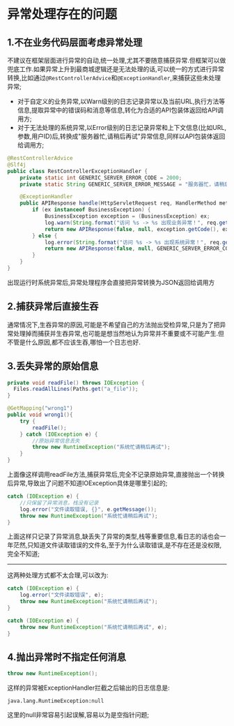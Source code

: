 # 异常处理存在的问题

## 1.不在业务代码层面考虑异常处理

不建议在框架层面进行异常的自动,统一处理,尤其不要随意捕获异常.但框架可以做兜底工作.如果异常上升到最商城逻辑还是无法处理的话,可以统一的方式进行异常转换,比如通过`@RestControllerAdvice`和`@ExceptionHandler`,来捕获这些未处理异常;

* 对于自定义的业务异常,以Warn级别的日志记录异常以及当前URL,执行方法等信息,提取异常中的错误码和消息等信息,转化为合适的API包装体返回给API调用方;
* 对于无法处理的系统异常,以Error级别的日志记录异常和上下文信息(比如URL,参数,用户ID)后,转换成"服务器忙,请稍后再试"异常信息,同样以API包装体返回给调用方;

~~~java
@RestControllerAdvice
@Slf4j
public class RestControllerExceptionHandler {
    private static int GENERIC_SERVER_ERROR_CODE = 2000;
    private static String GENERIC_SERVER_ERROR_MESSAGE = "服务器忙，请稍后再试";

    @ExceptionHandler
    public APIResponse handle(HttpServletRequest req, HandlerMethod method, Exception ex) {
        if (ex instanceof BusinessException) {
            BusinessException exception = (BusinessException) ex;
            log.warn(String.format("访问 %s -> %s 出现业务异常！", req.getRequestURI(), method.toString()), ex);
            return new APIResponse(false, null, exception.getCode(), exception.getMessage());
        } else {
            log.error(String.format("访问 %s -> %s 出现系统异常！", req.getRequestURI(), method.toString()), ex);
            return new APIResponse(false, null, GENERIC_SERVER_ERROR_CODE, GENERIC_SERVER_ERROR_MESSAGE);
        }
    }
}
~~~

出现运行时系统异常后,异常处理程序会直接把异常转换为JSON返回给调用方

## 2.捕获异常后直接生吞

通常情况下,生吞异常的原因,可能是不希望自己的方法抛出受检异常,只是为了把异常处理掉而捕获并生吞异常,也可能是想当然地认为异常并不重要或不可能产生.但不管是什么原因,都不应该生吞,哪怕一个日志也好.

## 3.丢失异常的原始信息

~~~java
private void readFile() throws IOException {
  Files.readAllLines(Paths.get("a_file"));
}
~~~

~~~java
@GetMapping("wrong1")
public void wrong1(){
    try {
        readFile();
    } catch (IOException e) {
        //原始异常信息丢失  
        throw new RuntimeException("系统忙请稍后再试");
    }
}
~~~

上面像这样调用readFile方法,捕获异常后,完全不记录原始异常,直接抛出一个转换后异常,导致出了问题不知道IOException具体是哪里引起的;

~~~java
catch (IOException e) {
    //只保留了异常消息，栈没有记录
    log.error("文件读取错误, {}", e.getMessage());
    throw new RuntimeException("系统忙请稍后再试");
}
~~~

上面这样只记录了异常消息,缺丢失了异常的类型,栈等重要信息,看日志的话也会一年茫然,只知道文件读取错误的文件名,至于为什么读取错误,是不存在还是没权限,完全不知道;

***

这两种处理方式都不太合理,可以改为:

~~~java
catch (IOException e) {
    log.error("文件读取错误", e);
    throw new RuntimeException("系统忙请稍后再试");
}
~~~

~~~java
catch (IOException e) {
    throw new RuntimeException("系统忙请稍后再试", e);
}
~~~

## 4.抛出异常时不指定任何消息

~~~java
throw new RuntimeException();
~~~

这样的异常被ExceptionHandler拦截之后输出的日志信息是:

~~~shell
java.lang.RuntimeException:null
~~~

这里的null非常容易引起误解,容易以为是空指针问题;

 

